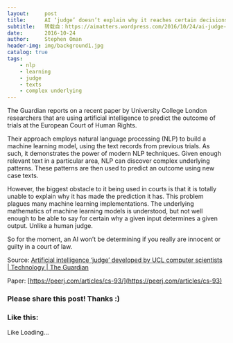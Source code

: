 ```yaml
---
layout:     post
title:      AI ‘judge’ doesn’t explain why it reaches certain decisions
subtitle:   转载自：https://aimatters.wordpress.com/2016/10/24/ai-judge-doesnt-explain-why-it-reaches-certain-decisions/
date:       2016-10-24
author:     Stephen Oman
header-img: img/background1.jpg
catalog: true
tags:
    - nlp
    - learning
    - judge
    - texts
    - complex underlying
---
```


The Guardian reports on a recent paper by University College London researchers that are using artificial intelligence to predict the outcome of trials at the European Court of Human Rights.

Their approach employs natural language processing (NLP) to build a machine learning model, using the text records from previous trials. As such, it demonstrates the power of modern NLP techniques. Given enough relevant text in a particular area, NLP can discover complex underlying patterns. These patterns are then used to predict an outcome using new case texts.

However, the biggest obstacle to it being used in courts is that it is totally unable to explain why it has made the prediction it has. This problem plagues many machine learning implementations. The underlying mathematics of machine learning models is understood, but not well enough to be able to say for certain why a given input determines a given output. Unlike a human judge.

So for the moment, an AI won’t be determining if you really are innocent or guilty in a court of law.

Source: [Artificial intelligence ‘judge’ developed by UCL computer scientists | Technology | The Guardian](https://www.theguardian.com/technology/2016/oct/24/artificial-intelligence-judge-university-college-london-computer-scientists)

Paper: [https://peerj.com/articles/cs-93/](https://peerj.com/articles/cs-93)





### Please share this post! Thanks :)

### Like this:

Like Loading...



